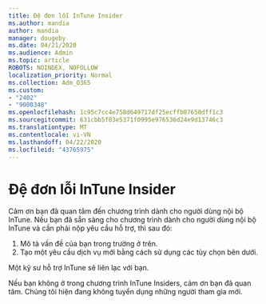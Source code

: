 ```yaml
---
title: Đệ đơn lỗi InTune Insider
ms.author: mandia
author: mandia
manager: dougeby
ms.date: 04/21/2020
ms.audience: Admin
ms.topic: article
ROBOTS: NOINDEX, NOFOLLOW
localization_priority: Normal
ms.collection: Adm_O365
ms.custom:
- "2402"
- "9000348"
ms.openlocfilehash: 1c95c7cc4e758d649717df25ecffb87650dff1c3
ms.sourcegitcommit: 631cbb5f03e5371f0995e976536d24e9d13746c3
ms.translationtype: MT
ms.contentlocale: vi-VN
ms.lasthandoff: 04/22/2020
ms.locfileid: "43765975"
---
```

# <a name="intune-insider-bug-filing"></a>Đệ đơn lỗi InTune Insider

Cảm ơn bạn đã quan tâm đến chương trình dành cho người dùng nội bộ InTune. Nếu bạn đã sẵn sàng cho chương trình dành cho người dùng nội bộ InTune và cần phải nộp yêu cầu hỗ trợ, thì sau đó:

1. Mô tả vấn đề của bạn trong trường ở trên.
2. Tạo một yêu cầu dịch vụ mới bằng cách sử dụng các tùy chọn bên dưới.

Một kỹ sư hỗ trợ InTune sẽ liên lạc với bạn.

Nếu bạn không ở trong chương trình InTune Insiders, cảm ơn bạn đã quan tâm. Chúng tôi hiện đang không tuyển dụng những người tham gia mới.
